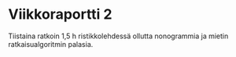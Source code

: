 # Viikkoraportti 2

Tiistaina ratkoin 1,5 h ristikkolehdessä ollutta nonogrammia ja mietin ratkaisualgoritmin palasia.

